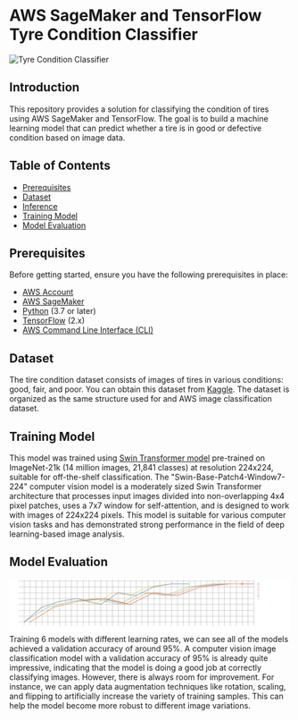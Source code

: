 # AWS SageMaker and TensorFlow Tyre Condition Classifier

![Tyre Condition Classifier](img1)

## Introduction

This repository provides a solution for classifying the condition of tires using AWS SageMaker and TensorFlow. The goal is to build a machine learning model that can predict whether a tire is in good or defective condition based on image data.

## Table of Contents

- [Prerequisites](#prerequisites)
- [Dataset](#dataset)
- [Inference](#inference)
- [Training Model](#training-model)
- [Model Evaluation](#model-evaluation)

## Prerequisites

Before getting started, ensure you have the following prerequisites in place:

- [AWS Account](https://aws.amazon.com/)
- [AWS SageMaker](https://aws.amazon.com/sagemaker/)
- [Python](https://www.python.org/) (3.7 or later)
- [TensorFlow](https://www.tensorflow.org/) (2.x)
- [AWS Command Line Interface (CLI)](https://aws.amazon.com/cli/)

## Dataset

The tire condition dataset consists of images of tires in various conditions: good, fair, and poor. You can obtain this dataset from [Kaggle](https://www.kaggle.com/datasets/warcoder/tyre-quality-classification). The dataset is organized as the same structure used for and AWS image classification dataset.

## Training Model

This model was trained using [Swin Transformer model](https://tfhub.dev/sayakpaul/swin_base_patch4_window7_224/1) pre-trained on ImageNet-21k (14 million images, 21,841 classes) at resolution 224x224, suitable for off-the-shelf classification. The "Swin-Base-Patch4-Window7-224" computer vision model is a moderately sized Swin Transformer architecture that processes input images divided into non-overlapping 4x4 pixel patches, uses a 7x7 window for self-attention, and is designed to work with images of 224x224 pixels. This model is suitable for various computer vision tasks and has demonstrated strong performance in the field of deep learning-based image analysis.

## Model Evaluation
![Training Chart](./readMeImages/chart_image.png)
Training 6 models with different learning rates, we can see all of the models achieved a validation accuracy of around 95%. A computer vision image classification model with a validation accuracy of 95% is already quite impressive, indicating that the model is doing a good job at correctly classifying images. However, there is always room for improvement. For instance, we can apply data augmentation techniques like rotation, scaling, and flipping to artificially increase the variety of training samples. This can help the model become more robust to different image variations.
